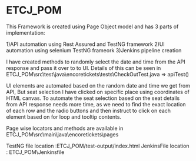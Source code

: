 # ETCJ_POM

This Framework is created using Page Object model and has 3 parts of implementation:

1)API automation using Rest Assured and TestNG framework
2)UI automation using selenium TestNG frameork 
3)Jenkins pipeline creation

I have created methods to randomly select the date and time from the API response and pass it over to to UI. Details of this can be seen in ETCJ_POM\src\test\java\encoretickets\tests\CheckOutTest.java => apiTest()

UI elements are automated based on the random date and time we get from API, But seat selection I have clicked on specific place using coordinates of HTML canvas.
To automate the seat selection based on the seat details from API response needs more time, as we need to find the exact location of each row and the radio buttons and then instruct to click on each element based on for loop and tooltip contents.

Page wise locators and methods are available in ETCJ_POM\src\main\java\encoretickets\pages

TestNG file location :ETCJ_POM/test-output/index.html
JenkinsFile location : ETCJ_POM\Jenkinsfile




